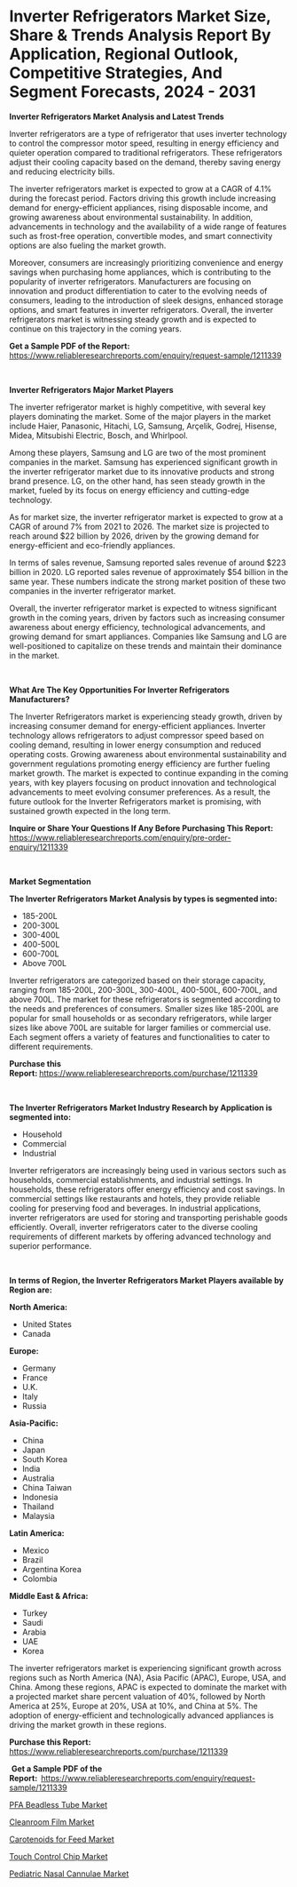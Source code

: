 <p><h1>Inverter Refrigerators Market Size, Share & Trends Analysis Report By Application, Regional Outlook, Competitive Strategies, And Segment Forecasts, 2024 - 2031</h1></p><p><strong>Inverter Refrigerators Market Analysis and Latest Trends</strong></p>
<p><p>Inverter refrigerators are a type of refrigerator that uses inverter technology to control the compressor motor speed, resulting in energy efficiency and quieter operation compared to traditional refrigerators. These refrigerators adjust their cooling capacity based on the demand, thereby saving energy and reducing electricity bills.</p><p>The inverter refrigerators market is expected to grow at a CAGR of 4.1% during the forecast period. Factors driving this growth include increasing demand for energy-efficient appliances, rising disposable income, and growing awareness about environmental sustainability. In addition, advancements in technology and the availability of a wide range of features such as frost-free operation, convertible modes, and smart connectivity options are also fueling the market growth.</p><p>Moreover, consumers are increasingly prioritizing convenience and energy savings when purchasing home appliances, which is contributing to the popularity of inverter refrigerators. Manufacturers are focusing on innovation and product differentiation to cater to the evolving needs of consumers, leading to the introduction of sleek designs, enhanced storage options, and smart features in inverter refrigerators. Overall, the inverter refrigerators market is witnessing steady growth and is expected to continue on this trajectory in the coming years.</p></p>
<p><strong>Get a Sample PDF of the Report:&nbsp;</strong> <a href="https://www.reliableresearchreports.com/enquiry/request-sample/1211339">https://www.reliableresearchreports.com/enquiry/request-sample/1211339</a></p>
<p>&nbsp;</p>
<p><strong>Inverter Refrigerators Major Market Players</strong></p>
<p><p>The inverter refrigerator market is highly competitive, with several key players dominating the market. Some of the major players in the market include Haier, Panasonic, Hitachi, LG, Samsung, Arçelik, Godrej, Hisense, Midea, Mitsubishi Electric, Bosch, and Whirlpool.</p><p>Among these players, Samsung and LG are two of the most prominent companies in the market. Samsung has experienced significant growth in the inverter refrigerator market due to its innovative products and strong brand presence. LG, on the other hand, has seen steady growth in the market, fueled by its focus on energy efficiency and cutting-edge technology.</p><p>As for market size, the inverter refrigerator market is expected to grow at a CAGR of around 7% from 2021 to 2026. The market size is projected to reach around $22 billion by 2026, driven by the growing demand for energy-efficient and eco-friendly appliances.</p><p>In terms of sales revenue, Samsung reported sales revenue of around $223 billion in 2020. LG reported sales revenue of approximately $54 billion in the same year. These numbers indicate the strong market position of these two companies in the inverter refrigerator market.</p><p>Overall, the inverter refrigerator market is expected to witness significant growth in the coming years, driven by factors such as increasing consumer awareness about energy efficiency, technological advancements, and growing demand for smart appliances. Companies like Samsung and LG are well-positioned to capitalize on these trends and maintain their dominance in the market.</p></p>
<p>&nbsp;</p>
<p><strong>What Are The Key Opportunities For Inverter Refrigerators Manufacturers?</strong></p>
<p><p>The Inverter Refrigerators market is experiencing steady growth, driven by increasing consumer demand for energy-efficient appliances. Inverter technology allows refrigerators to adjust compressor speed based on cooling demand, resulting in lower energy consumption and reduced operating costs. Growing awareness about environmental sustainability and government regulations promoting energy efficiency are further fueling market growth. The market is expected to continue expanding in the coming years, with key players focusing on product innovation and technological advancements to meet evolving consumer preferences. As a result, the future outlook for the Inverter Refrigerators market is promising, with sustained growth expected in the long term.</p></p>
<p><strong>Inquire or Share Your Questions If Any Before Purchasing This Report:</strong> <a href="https://www.reliableresearchreports.com/enquiry/pre-order-enquiry/1211339">https://www.reliableresearchreports.com/enquiry/pre-order-enquiry/1211339</a></p>
<p>&nbsp;</p>
<p><strong>Market Segmentation</strong></p>
<p><strong>The Inverter Refrigerators Market Analysis by types is segmented into:</strong></p>
<p><ul><li>185-200L</li><li>200-300L</li><li>300-400L</li><li>400-500L</li><li>600-700L</li><li>Above 700L</li></ul></p>
<p><p>Inverter refrigerators are categorized based on their storage capacity, ranging from 185-200L, 200-300L, 300-400L, 400-500L, 600-700L, and above 700L. The market for these refrigerators is segmented according to the needs and preferences of consumers. Smaller sizes like 185-200L are popular for small households or as secondary refrigerators, while larger sizes like above 700L are suitable for larger families or commercial use. Each segment offers a variety of features and functionalities to cater to different requirements.</p></p>
<p><strong>Purchase this Report:&nbsp;</strong><a href="https://www.reliableresearchreports.com/purchase/1211339">https://www.reliableresearchreports.com/purchase/1211339</a></p>
<p>&nbsp;</p>
<p><strong>The Inverter Refrigerators Market Industry Research by Application is segmented into:</strong></p>
<p><ul><li>Household</li><li>Commercial</li><li>Industrial</li></ul></p>
<p><p>Inverter refrigerators are increasingly being used in various sectors such as households, commercial establishments, and industrial settings. In households, these refrigerators offer energy efficiency and cost savings. In commercial settings like restaurants and hotels, they provide reliable cooling for preserving food and beverages. In industrial applications, inverter refrigerators are used for storing and transporting perishable goods efficiently. Overall, inverter refrigerators cater to the diverse cooling requirements of different markets by offering advanced technology and superior performance.</p></p>
<p>&nbsp;</p>
<p><strong>In terms of Region, the Inverter Refrigerators Market Players available by Region are:</strong></p>
<p>
    <p> <strong> North America: </strong>
        <ul>
            <li>United States</li>
            <li>Canada</li>
        </ul>
        </p> 
    <p> <strong> Europe: </strong>
        <ul>
            <li>Germany</li>
            <li>France</li>
            <li>U.K.</li>
            <li>Italy</li>
            <li>Russia</li>
        </ul>
        </p> 
    <p> <strong> Asia-Pacific: </strong>
        <ul>
            <li>China</li>
            <li>Japan</li>
            <li>South Korea</li>
            <li>India</li>
            <li>Australia</li>
            <li>China Taiwan</li>
            <li>Indonesia</li>
            <li>Thailand</li>
            <li>Malaysia</li>
        </ul>
        </p> 
    <p> <strong> Latin America: </strong>
        <ul>
            <li>Mexico</li>
            <li>Brazil</li>
            <li>Argentina Korea</li>
            <li>Colombia</li>
        </ul>
        </p> 
    <p> <strong> Middle East & Africa: </strong>
        <ul>
            <li>Turkey</li>
            <li>Saudi</li>
            <li>Arabia</li>
            <li>UAE</li>
            <li>Korea</li>
        </ul>
    </p>
    </p>
<p><p>The inverter refrigerators market is experiencing significant growth across regions such as North America (NA), Asia Pacific (APAC), Europe, USA, and China. Among these regions, APAC is expected to dominate the market with a projected market share percent valuation of 40%, followed by North America at 25%, Europe at 20%, USA at 10%, and China at 5%. The adoption of energy-efficient and technologically advanced appliances is driving the market growth in these regions.</p></p>
<p><strong>Purchase this Report: </strong><a href="https://www.reliableresearchreports.com/purchase/1211339">https://www.reliableresearchreports.com/purchase/1211339</a></p>
<p>&nbsp;<strong>Get a Sample PDF of the Report:&nbsp;&nbsp;</strong><a href="https://www.reliableresearchreports.com/enquiry/request-sample/1211339">https://www.reliableresearchreports.com/enquiry/request-sample/1211339</a></p>
<p><strong></strong></p>
<p><p><a href="https://medium.com/p/ac62a27c8e1c/edit">PFA Beadless Tube Market</a></p><p><a href="https://medium.com/@besaosmani1903/cleanroom-film-market-outlook-industry-overview-and-forecast-2024-to-2031-40c9075560f4">Cleanroom Film Market</a></p><p><a href="https://medium.com/@judyhunter52/carotenoids-for-feed-market-insight-market-trends-growth-forecasted-from-2024-to-2031-c79c3d354819">Carotenoids for Feed Market</a></p><p><a href="https://medium.com/p/a4853c1e7592/edit">Touch Control Chip Market</a></p><p><a href="https://medium.com/@alesiabrahimi58/pediatric-nasal-cannulae-market-research-report-its-history-and-forecast-2024-to-2031-b11da5b92acd">Pediatric Nasal Cannulae Market</a></p></p>